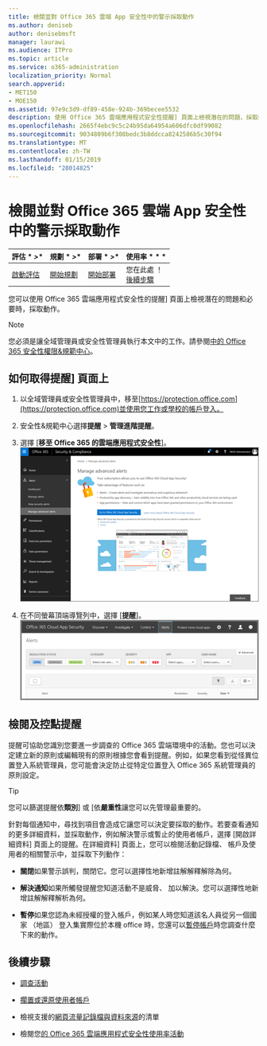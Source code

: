 ```yaml
---
title: 檢閱並對 Office 365 雲端 App 安全性中的警示採取動作
ms.author: deniseb
author: denisebmsft
manager: laurawi
ms.audience: ITPro
ms.topic: article
ms.service: o365-administration
localization_priority: Normal
search.appverid:
- MET150
- MOE150
ms.assetid: 97e9c3d9-df89-458e-924b-369becee5532
description: 使用 Office 365 雲端應用程式安全性提醒] 頁面上檢視潛在的問題，採取的動作。您可以關閉或解析提醒，並如有必要，擱置的使用者帳戶。
ms.openlocfilehash: 2665f4ebc9c5c24b95da64954a606dfc0df99082
ms.sourcegitcommit: 9034809b6f308bedc3b8ddcca8242586b5c30f94
ms.translationtype: MT
ms.contentlocale: zh-TW
ms.lasthandoff: 01/15/2019
ms.locfileid: "28014825"
---
```

# <a name="review-and-take-action-on-alerts-in-office-365-cloud-app-security"></a>檢閱並對 Office 365 雲端 App 安全性中的警示採取動作
  
|評估 * *\>**|規劃 * *\>**|部署 * *\>**|使用率 * * *|
|:-----|:-----|:-----|:-----|
|[啟動評估](office-365-cas-overview.md) <br/> |[開始規劃](get-ready-for-office-365-cas.md) <br/> |[開始部署](turn-on-office-365-cas.md) <br/> |您在此處 ！  <br/> [後續步驟](#next-steps) <br/> |
   
您可以使用 Office 365 雲端應用程式安全性的提醒] 頁面上檢視潛在的問題和必要時，採取動作。
  
> [!NOTE]
> 您必須是讓全域管理員或安全性管理員執行本文中的工作。請參閱[中的 Office 365 安全性權限&amp;規範中心](permissions-in-the-security-and-compliance-center.md)。 
  
## <a name="how-to-get-to-the-alerts-page"></a>如何取得提醒] 頁面上

1. 以全域管理員或安全性管理員中，移至[https://protection.office.com](https://protection.office.com)並使用您工作或學校的帳戶登入。 
    
2. 安全性&amp;規範中心選擇**提醒** \> **管理進階提醒**。
    
3. 選擇 [**移至 Office 365 的雲端應用程式安全性**]。<br/>![安全性&amp;規範中心選擇管理進階警告移至 Office 365 雲端應用程式安全性](media/958632d4-03e3-4ade-8e22-d5509db6fca7.png)
  
4. 在不同螢幕頂端導覽列中，選擇 [**提醒**]。<br/>![在 [提醒] 頁面中，您可以看到所觸發的警告與採取任何動作。](media/3b53d4c9-4b13-435d-8547-8c0f9ae6b914.png)
  
## <a name="review-and-handle-alerts"></a>檢閱及控點提醒

提醒可協助您識別您要進一步調查的 Office 365 雲端環境中的活動。您也可以決定建立新的原則或編輯現有的原則根據您會看到提醒。例如，如果您看到從怪異位置登入系統管理員，您可能會決定防止從特定位置登入 Office 365 系統管理員的原則設定。
  
> [!TIP]
> 您可以篩選提醒依**類別**] 或 [依**嚴重性**讓您可以先管理最重要的。 
  
針對每個通知中，尋找到項目會造成它讓您可以決定要採取的動作。若要查看通知的更多詳細資料，並採取動作，例如解決警示或暫止的使用者帳戶，選擇 [開啟詳細資料] 頁面上的提醒。在詳細資料] 頁面上，您可以檢閱活動記錄檔、 帳戶及使用者的相關警示中，並採取下列動作：
  
- **關閉**如果警示誤判，關閉它。您可以選擇性地新增註解解釋解除為何。 
    
- **解決通知**如果所觸發提醒您知道活動不是威脅、 加以解決。您可以選擇性地新增註解解釋解析為何。 
    
- **暫停**如果您認為未經授權的登入帳戶，例如某人時您知道該名人員從另一個國家 （地區） 登入集實際位於本機 office 時，您還可以[暫停帳戶](suspend-or-restore-an-account-in-ocas.md)時您調查什麼下來的動作。 
    
## <a name="next-steps"></a>後續步驟

- [調查活動](investigate-an-activity-in-office-365-cas.md)
    
- [擱置或還原使用者帳戶](suspend-or-restore-an-account-in-ocas.md)
    
- 檢視支援的[網頁流量記錄檔與資料來源](web-traffic-logs-and-data-sources-for-ocas.md)的清單
    
- 檢閱您[的 Office 365 雲端應用程式安全性使用率活動](utilization-activities-for-ocas.md)
    

